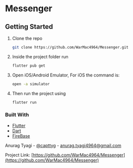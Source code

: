 # Messenger

## Getting Started

1. Clone the repo
   ```sh
   git clone https://github.com/WarMac4964/Messenger.git
   ```
2. Inside the project folder run
   ```sh
   flutter pub get
   ```
3. Open iOS/Android Emulator, For iOS the command is:
   ```sh
   open -a simulator
   ```
4. Then run the project using
   ```sh
   flutter run
   ```

### Built With

- [Flutter](https://flutter.dev/)
- [Dart](https://dart.dev/)
- [FireBase](https://firebase.google.com/)

Anurag Tyagi - [@capttyg](https://www.instagram.com/capttyg/) - anurag.tyagi4964@gmail.com

Project Link: [https://github.com/WarMac4964/Messenger](https://github.com/WarMac4964/Messenger)

